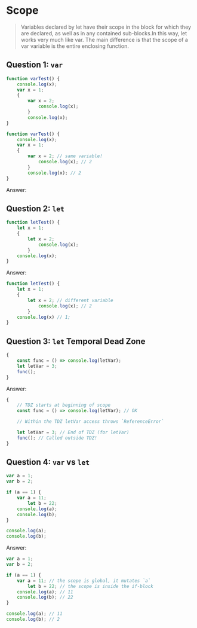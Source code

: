 # Scope

> Variables declared by let have their scope in the block for which they are declared,
> as well as in any contained sub-blocks.In this way, let works very much like var.
> The main difference is that the scope of a var variable is the entire enclosing function.

## Question 1: `var`

```javascript
function varTest() {
	console.log(x);
	var x = 1;
	{
		var x = 2;
        	console.log(x);
        }
    	console.log(x);
}
```


```javascript
function varTest() {
	console.log(x);
	var x = 1;
	{
		var x = 2; // same variable!
        	console.log(x); // 2
        }
    	console.log(x); // 2
}
```

Answer:

## Question 2: `let`

```javascript
function letTest() {
	let x = 1;
	{
		let x = 2;
        	console.log(x);
        }
    console.log(x);
}
```

Answer:

```javascript
function letTest() {
	let x = 1;
	{
		let x = 2; // different variable
        	console.log(x); // 2
        }
    console.log(x) // 1;
}
```

## Question 3: `let` Temporal Dead Zone

```javascript
{
    const func = () => console.log(letVar);
    let letVar = 3;
    func();
}
```

Answer:

```javascript
{
    // TDZ starts at beginning of scope
    const func = () => console.log(letVar); // OK

    // Within the TDZ letVar access throws `ReferenceError`

    let letVar = 3; // End of TDZ (for letVar)
    func(); // Called outside TDZ!
}
```

## Question 4: `var` vs `let`

```javascript
var a = 1;
var b = 2;

if (a == 1) {
	var a = 11;
    	let b = 22;
   	console.log(a);
   	console.log(b);
}

console.log(a);
console.log(b);
```

Answer:

```javascript
var a = 1;
var b = 2;

if (a == 1) {
	var a = 11; // the scope is global, it mutates `a`
    	let b = 22; // the scope is inside the if-block
   	console.log(a); // 11
   	console.log(b); // 22
}

console.log(a); // 11
console.log(b); // 2
```

